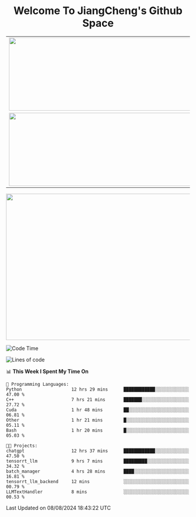 <h1 align="center">Welcome To JiangCheng's Github Space</h1>

<table align="center" frame="void" rules="none" >
  <tr>
    <td>
      <div align="center"> <img height="200px" width="500px"  src="https://github-readme-stats.vercel.app/api?username=thisjiang&hide_title=true&hide_border=true&layout=compact&show_icons=trueline_height=21&text_color=000&icon_color=000&bg_color=0,ea6161,ffc64d,fffc4d,52fa5a&theme=graywhite" /> </div>
    </td>
    <td>
      <div align="center"> <img height="200px" width="500px" src="https://github-readme-stats.vercel.app/api/top-langs/?username=thisjiang&hide_title=true&hide_border=true&layout=compact&langs_count=6&text_color=000&icon_color=fff&bg_color=0,52fa5a,4dfcff,c64dff&theme=graywhite" /> </div>
    </td>
  </tr>
  <tr>
    <td>
      <div align="center"> <img height="200px" width="500px" src="https://github-readme-streak-stats.herokuapp.com/?user=thisjiang&hide_title=true&hide_border=true&layout=compact&langs_count=6" /> </div>
    </td>
    <td>
      <div align="center"> 
      <a href="https://github.com/" target="_blank"><img style="margin: 10px" src="https://profilinator.rishav.dev/skills-assets/git-scm-icon.svg" alt="Git" height="50" /></a>  
      <a href="https://www.linux.org/" target="_blank"><img style="margin: 10px" src="https://profilinator.rishav.dev/skills-assets/linux-original.svg" alt="Linux" height="50" /></a>  
      <a href="https://www.gnu.org/software/bash/" target="_blank"><img style="margin: 10px" src="https://profilinator.rishav.dev/skills-assets/gnu_bash-icon.svg" alt="Bash" height="50" /></a>  
      </div>
    </td>
  </tr>
</table>

<div align="center"> <img height="400px" width="1000px" src="https://github-readme-activity-graph.cyclic.app/graph?username=thisjiang&theme=react&hide_title=true&hide_border=true&layout=compact&langs_count=6" /> </div></td>

<!--START_SECTION:waka-->
![Code Time](http://img.shields.io/badge/Code%20Time-1%2C599%20hrs%2049%20mins-blue)

![Lines of code](https://img.shields.io/badge/From%20Hello%20World%20I%27ve%20Written-218.2%20thousand%20lines%20of%20code-blue)

📊 **This Week I Spent My Time On** 

```text
💬 Programming Languages: 
Python                   12 hrs 29 mins      ████████████░░░░░░░░░░░░░   47.00 % 
C++                      7 hrs 21 mins       ███████░░░░░░░░░░░░░░░░░░   27.72 % 
Cuda                     1 hr 48 mins        ██░░░░░░░░░░░░░░░░░░░░░░░   06.81 % 
Other                    1 hr 21 mins        █░░░░░░░░░░░░░░░░░░░░░░░░   05.11 % 
Bash                     1 hr 20 mins        █░░░░░░░░░░░░░░░░░░░░░░░░   05.03 % 

🐱‍💻 Projects: 
chatgpt                  12 hrs 37 mins      ████████████░░░░░░░░░░░░░   47.50 % 
tensorrt_llm             9 hrs 7 mins        █████████░░░░░░░░░░░░░░░░   34.32 % 
batch_manager            4 hrs 28 mins       ████░░░░░░░░░░░░░░░░░░░░░   16.81 % 
tensorrt_llm_backend     12 mins             ░░░░░░░░░░░░░░░░░░░░░░░░░   00.79 % 
LLMTextHandler           8 mins              ░░░░░░░░░░░░░░░░░░░░░░░░░   00.53 % 
```


 Last Updated on 08/08/2024 18:43:22 UTC
<!--END_SECTION:waka-->
